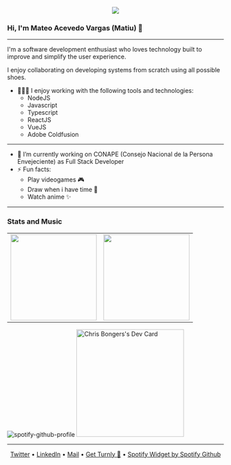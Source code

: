 <div align="center">
  <p align="center">
      <a href="https://github.com/turnly" target="_blank" rel="noopener">
          <img src="https://raw.githubusercontent.com/turnly/turnly/develop/docs/assets/twitter-banner.png" />
      </a>
  </p>
</div>

### Hi, I'm Mateo Acevedo Vargas (Matiu) 👋

---

I'm a software development enthusiast who loves technology built to improve and simplify the user experience.

I enjoy collaborating on developing systems from scratch using all possible shoes.

- 🧑🏻‍💻 I enjoy working with the following tools and technologies:
  - NodeJS
  - Javascript 
  - Typescript
  - ReactJS
  - VueJS
  - Adobe Coldfusion

---

- 🔭 I’m currently working on CONAPE (Consejo Nacional de la Persona Envejeciente) as Full Stack Developer
- ⚡ Fun facts:
  - Play videogames 🎮
  - Draw when i have time 🎨
  - Watch anime ✨

---
### Stats and Music
<table cellpadding="0">
  <tr style="padding: 0">
    <!-- GitHub Stats Card -->  
    <td valign="top"><img height="200" src="https://github-readme-stats.vercel.app/api?username=ooaatss&count_private=true&show_icons=true&theme=dark"/></td>
    <!-- GitHub Top Language Card -->
    <td valign="top"><img height="200" src="https://github-readme-stats.vercel.app/api/top-langs/?username=ooaatss&layout=compact&theme=dark"/></td>
  </tr>
</table> 

![spotify-github-profile](https://spotify-github-profile.vercel.app/api/view?uid=klokfredo&cover_image=true&theme=default&show_offline=false&background_color=121212&interchange=false&bar_color_cover=true)
<a href="https://app.daily.dev/DailyDevTips"><img src="https://github.com/ooaatss/ooaatss/blob/main/devcard.svg" width="250" alt="Chris Bongers's Dev Card"/></a>


---
<p align="center">
  <a href="https://twitter.com/matiuudev">Twitter</a> •
  <a href="https://do.linkedin.com/in/mateo-acevedo-b07a72202">LinkedIn</a> •
  <a href="mailto:mateoacevedo809@gmail.com">Mail</a> •
  <a href="https://turnly.app">Get Turnly 🚀</a> •
  <a href="https://github.com/kittinan/spotify-github-profile">Spotify Widget by Spotify Github </a>
</p>

